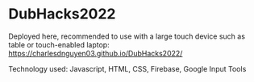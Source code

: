 ﻿# DubHacks2022
Deployed here, recommended to use with a large touch device such as table or touch-enabled laptop: 
https://charlesdnguyen03.github.io/DubHacks2022/

Technology used: Javascript, HTML, CSS, Firebase, Google Input Tools
